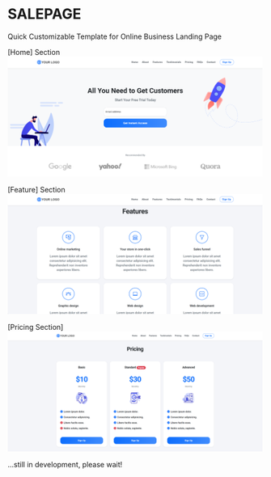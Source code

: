# SALEPAGE
Quick Customizable Template for Online Business Landing Page

[Home] Section
![Template Preview](https://github.com/ndmh99/salepage/blob/main/Demo/Home.png)

[Feature] Section
![Template Preview](https://github.com/ndmh99/salepage/blob/main/Demo/Features.png)

[Pricing Section]
![Template Preview](https://github.com/ndmh99/salepage/blob/main/Demo/Pricing.png)

...still in development, please wait! 
